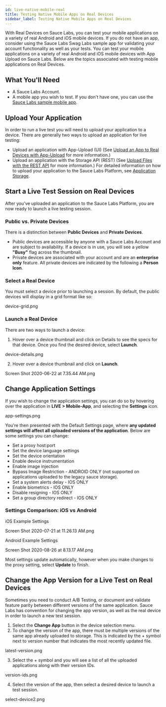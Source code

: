 ```yaml
---
id: live-native-mobile-real
title: Testing Native Mobile Apps on Real Devices
sidebar_label: Testing Native Mobile Apps on Real Devices
---
```

With Real Devices on Sauce Labs, you can test your mobile applications on a variety of real Android and iOS mobile devices. If you do not have an app, consider using the Sauce Labs Swag Labs sample app for validating your account functionality as well as your tests. You can test your mobile applications on a variety of real Android and iOS mobile devices with App Upload on Sauce Labs. Below are the topics associated with testing mobile applications on Real Devices.

## What You'll Need
* A Sauce Labs Account.
* A mobile app you wish to test. If you don't have one, you can use the [Sauce Labs sample mobile app](https://github.com/saucelabs/sample-app-mobile).

## Upload Your Application
In order to run a live test you will need to upload your application to a device. There are generally two ways to upload an application for live testing:
* Upload an application with App-Upload (UI) (See [Upload an App to Real Devices with App-Upload](https://wiki.saucelabs.com/display/DOCS/Application+Storage#ApplicationStorage-UploadanApptoRealDeviceswithApp-Upload) for more information.)
* Upload an application with the Storage API (REST) (See [Upload Files with the REST API](https://wiki.saucelabs.com/display/DOCS/Application+Storage#ApplicationStorage-UploadFileswiththeRESTAPI) for more information.)
For detailed information on how to upload your application to the Sauce Labs Platform, see [Application Storage](https://wiki.saucelabs.com/display/DOCS/Application+Storage).

## Start a Live Test Session on Real Devices
After you've uploaded an application to the Sauce Labs Platform, you are now ready to launch a live testing session.

### Public vs. Private Devices
There is a distinction between **Public Devices** and **Private Devices**.

* Public devices are accessible by anyone with a Sauce Labs Account and are subject to availability. If a device is in use, you will see a yellow **"Busy"** flag across the thumbnail.
* Private devices are associated with your account and are an **enterprise only** feature. All private devices are indicated by the following a **Person Icon**.

### Select a Real Device
You must select a device prior to launching a session. By default, the public devices will display in a grid format like so:

device-grid.png

### Launch a Real Device
There are two ways to launch a device:

1. Hover over a device thumbnail and click on Details to see the specs for that device. Once you find the desired device, select **Launch**.

device-details.png

2. Hover over a device thumbnail and click on **Launch**.

Screen Shot 2020-06-22 at 7.35.44 AM.png

## Change Application Settings
If you wish to change the application settings, you can do so by hovering over the application in **LIVE > Mobile-App**, and selecting the **Settings** icon.

app-settings.png

You're then presented with the Default Settings page, where **any updated settings will affect all uploaded versions of the application**. Below are some settings you can change:

* Set a proxy host:port
* Set the device language settings
* Set the device orientation
* Enable device instrumentation
* Enable image injection
* Bypass Image Restriction - ANDROID ONLY (not supported on applications uploaded to the legacy sauce storage).
* Set a system alerts delay - IOS ONLY
* Enable biometrics - IOS ONLY
* Disable resigning - IOS ONLY
* Set a group directory redirect - IOS ONLY

### Settings Comparison: iOS vs Android

iOS Example Settings

Screen Shot 2020-07-21 at 11.26.13 AM.png

Android Example Settings

Screen Shot 2020-08-26 at 8.13.17 AM.png

Most settings update automatically, however when you make changes to the proxy setting, select **Update** to finish.

## Change the App Version for a Live Test on Real Devices
Sometimes you need to conduct A/B Testing, or document and validate feature parity between different versions of the same application. Sauce Labs has convention for changing the app version, as well as the real device in order to launch a new test session.

1. Select the **Change App** button in the device selection menu.
2. To change the version of the app, there must be multiple versions of the same app already uploaded to storage. This is indicated by the + symbol next to version number that indicates the most recently updated file.

latest-version.png

3. Select the + symbol and you will see a list of all the uploaded applications along with their version IDs.

version-ids.png

4. Select the version of the app, then select a desired device to launch a test session.

select-device2.png
